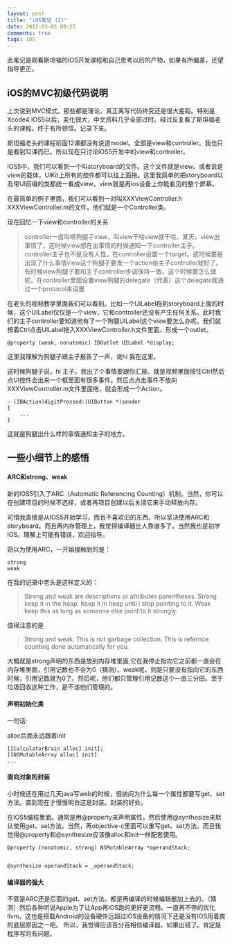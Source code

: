 ```yaml
---
layout: post
title: "iOS笔记 (2)"
date: 2012-03-05 00:25
comments: true
tags: iOS
---
```


此笔记是观看斯坦福的IOS开发课程和自己思考以后的产物，如果有所偏差，还望指导更正。

## iOS的MVC初级代码说明

上次说到MVC模式。那些都是理论。真正离写代码终究还是很大差距。特别是Xcode4 IOS5以后，变化很大，中文资料几乎全部过时。经过反复看了斯坦福老头的课程。终于有所顿悟。记录下来。

斯坦福老头的课程前面12课都没有说道model。全部是view和controller。我也只是看到12课而已。所以现在只讨论IOS5开发中的view和controller。

IOS5中，我们可以看到一个叫storyboard的文件。这个文件就是view。或者说是view的载体。UIKit上所有的控件都可以往上面拖。这里我简单的把storyboard以及带UI前缀的类都统一看成view。view就是再ios设备上你能看见的整个屏幕。

<!--more-->

在最简单的例子里面，我们可以看到一对叫XXXViewController.h XXXViewController.m的文件。他们就是一个Controller类。

现在回忆一下view和controller的关系

>controller一直叫唤狗腿子view，叫view干啥view就干啥。某天，view出事情了，这时候view想在出事情的时候通知一下controller主子。controller主子也不是没有人性，在controller设置一个target。这时候要是出现了什么事情view这个狗腿子要发一个action给主子controller就好了。有时候view狗腿子要和主子controller步调保持一致。这个时候要怎么做呢。在controller里面设置view狗腿的delegate（代表）这个delegate就通过一个protocol来设置 

在老头的视频教学里面我们可以看到。比如一个UILabel拖到storyboard上面的时候，这个UILabel仅仅是一个view，它和controller还没有产生任何关系。此时我们的主子controller要知道他有了一个狗腿UILabel这个view要怎么办呢。我们就按着Ctrl点击UILabel拖入XXXViewController.h文件里面，形成一个outlet。


``` objc
@property (weak, nonatomic) IBOutlet UILabel *display;
```

这里我理解为狗腿子跟主子报告了一声，说hi 我在这里。

这时候狗腿子说，hi 主子。我出了个事情要跟你汇报。就是视频里面按住Ctrl然后点UI控件会出来一个框里面有很多事件。然后点点击事件不放向
XXXViewController.m文件里面拖，就会形成一个Action。

```
- (IBAction)digitPressed:(UIButton *)sender 
{
	...
}
```

这就是狗腿出什么样的事情通知主子的地方。


## 一些小细节上的感悟

#### ARC和strong、weak

新的IOS5引入了ARC（Automatic Referencing Counting）机制。当然，你可以在创建项目的时候不选择，或者再项目创建以后关闭它来手动释放内存。

可惜我直接是从IOS5开始学习，而且不喜欢旧的东西。所以坚决使用ARC和storyboard。而且再内存管理上，我觉得编译器比人靠谱多了。当然我也是初学IOS。理解上可能有错误，欢迎指导。

窃以为使用ARC，一开始接触到的是：

	strong
	weak
	
在我的记录中老头是这样定义的：
> Strong and weak are descriptions or attributes parentheses.
> Strong keep it in the heap. Keep it in heap until i stop pointing to it.
> Weak keep this as long as someone else point to it strongly.

值得注意的是
>Strong and weak. This is not garbage collection.
>This is refernce counting done automatically for you.

大概就是strong声明的东西是放到内存堆里面,它在我停止指向它之前都一直会在内存堆里面，引用记数也不会为0（猜测）。weak呢，则是只要没有指向它的东西时候，引用记数就为0了。然后呢，他们都只管理引用记数这个一亩三分田。至于垃圾回收这种工作，是不该他们管理的。

#### 声明初始化类

一句话:

alloc后面永远跟着init

```
[[CalculatorBrain alloc] init];
[[NSMutableArray alloc] init]
...
```

#### 面向对象的封装

小时候还在用过几天java写web的时候，很纳闷为什么每一个属性都要写get、set方法。直到现在才慢慢明白这是封装。封装的好处。

在IOS5编程里面。通常是用@property来声明属性，然后使用@synthesize来默认使用get、set方法。当然，再objective-c里面可以重写get、set方法。而且我觉得@property和@synthesize应该像alloc和init一样配套使用。

```
@property (nonatomic, strong) NSMutableArray *operandStack;


@synthesize operandStack = _operandStack; 
```

#### 编译器的强大

不管是ARC还是后面的get、set方法。都是再编译的时候编辑器加上去的。（猜测）然后各种听说Apple为了让App再IOS跑的更好更流畅。一直再不停的优化llvm。这也是搭载Android的设备硬件远超过IOS设备的情况下还是没有IOS用着爽的底层原因之一吧。 所以，我觉得应该百分百相信编译器。如果出错了。肯定是程序写的有问题。
